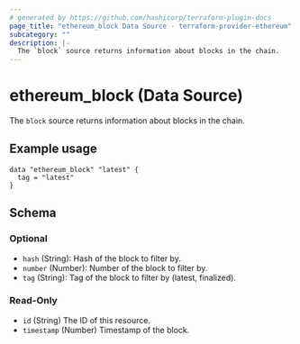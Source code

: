 ```yaml
---
# generated by https://github.com/hashicorp/terraform-plugin-docs
page_title: "ethereum_block Data Source - terraform-provider-ethereum"
subcategory: ""
description: |-
  The `block` source returns information about blocks in the chain.
---
```


# ethereum_block (Data Source)

The `block` source returns information about blocks in the chain.

## Example usage

```
data "ethereum_block" "latest" {
  tag = "latest"
}
```

## Schema

### Optional

- `hash` (String): Hash of the block to filter by.
- `number` (Number): Number of the block to filter by.
- `tag` (String): Tag of the block to filter by (latest, finalized).

### Read-Only

- `id` (String) The ID of this resource.
- `timestamp` (Number) Timestamp of the block.
